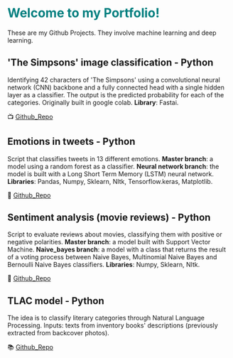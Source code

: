 # <font color="teal">Welcome to my Portfolio!</font> 

These are my Github Projects. They involve machine learning and deep learning.


## 'The Simpsons' image classification - Python

Identifying 42 characters of 'The Simpsons' using a convolutional neural network (CNN) backbone and a fully connected head with a single hidden layer as a classifier. The output is the predicted probability for each of the categories. Originally built in google colab. 
**Library**: Fastai.

:tv: [Github_Repo](https://github.com/alejandraberbesi/image_classification_FA)
 
## Emotions in tweets - Python 

Script that classifies tweets in 13 different emotions. 
**Master branch**: a model using a random forest as a classifier. 
**Neural network branch**: the model is built with a Long Short Term Memory (LSTM) neural network.
**Libraries**: Pandas, Numpy, Sklearn, Nltk, Tensorflow.keras, Matplotlib.

:pushpin: [Github_Repo](https://github.com/alejandraberbesi/emotions_in_tweets)

## Sentiment analysis (movie reviews) - Python

Script to evaluate reviews about movies, classifying them with positive or negative polarities.
**Master branch**: a model built with Support Vector Machine.
**Naive_bayes branch**: a model with a class that returns the result of a voting process between Naive Bayes, Multinomial Naive Bayes and Bernoulli Naive Bayes classifiers.
**Libraries**: Numpy, Sklearn, Nltk.

:movie_camera: [Github_Repo](https://github.com/alejandraberbesi/sentiment_analysis_movie_reviews)
 
## TLAC model - Python
 
The idea is to classify literary categories through Natural Language Processing. Inputs: texts from inventory books' descriptions (previously extracted from backcover photos).
 
:books: [Github_Repo](https://github.com/Tu-Libro-a-Ciegas/TLAC_model)
